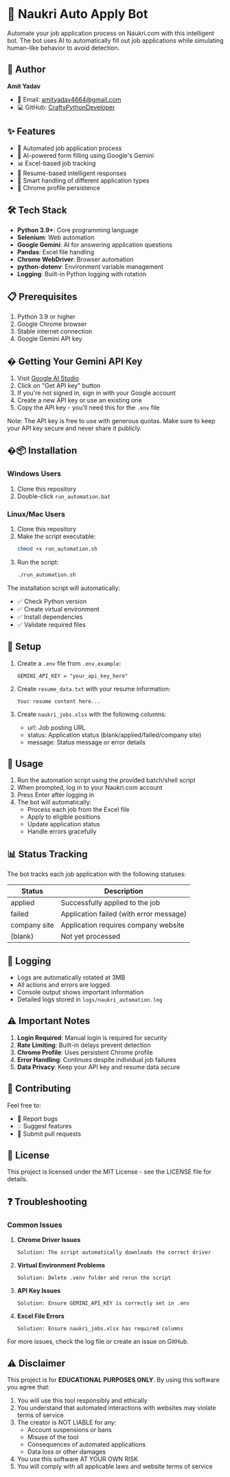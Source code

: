 # 🤖 Naukri Auto Apply Bot

Automate your job application process on Naukri.com with this intelligent bot. The bot uses AI to automatically fill out job applications while simulating human-like behavior to avoid detection.

## 👤 Author

**Amit Yadav**
- 📧 Email: amityadav4664@gmail.com
- 💻 GitHub: [CraftyPythonDeveloper](https://github.com/CraftyPythonDeveloper)

## ✨ Features

- 🚀 Automated job application process
- 🧠 AI-powered form filling using Google's Gemini
- 📊 Excel-based job tracking
- 🔄 Resume-based intelligent responses
- 🎯 Smart handling of different application types
- 💾 Chrome profile persistence

## 🛠️ Tech Stack

- **Python 3.9+**: Core programming language
- **Selenium**: Web automation
- **Google Gemini**: AI for answering application questions
- **Pandas**: Excel file handling
- **Chrome WebDriver**: Browser automation
- **python-dotenv**: Environment variable management
- **Logging**: Built-in Python logging with rotation

## 📋 Prerequisites

1. Python 3.9 or higher
2. Google Chrome browser
3. Stable internet connection
4. Google Gemini API key

## � Getting Your Gemini API Key

1. Visit [Google AI Studio](https://aistudio.google.com/app/apikey)
2. Click on "Get API key" button
3. If you're not signed in, sign in with your Google account
4. Create a new API key or use an existing one
5. Copy the API key - you'll need this for the `.env` file

Note: The API key is free to use with generous quotas. Make sure to keep your API key secure and never share it publicly.

## �📦 Installation

### Windows Users
1. Clone this repository
2. Double-click `run_automation.bat`

### Linux/Mac Users
1. Clone this repository
2. Make the script executable:
   ```bash
   chmod +x run_automation.sh
   ```
3. Run the script:
   ```bash
   ./run_automation.sh
   ```

The installation script will automatically:
- ✅ Check Python version
- ✅ Create virtual environment
- ✅ Install dependencies
- ✅ Validate required files

## 🚀 Setup

1. Create a `.env` file from `.env.example`:
   ```
   GEMINI_API_KEY = "your_api_key_here"
   ```

2. Create `resume_data.txt` with your resume information:
   ```
   Your resume content here...
   ```

3. Create `naukri_jobs.xlsx` with the following columns:
   - url: Job posting URL
   - status: Application status (blank/applied/failed/company site)
   - message: Status message or error details

## 💫 Usage

1. Run the automation script using the provided batch/shell script
2. When prompted, log in to your Naukri.com account
3. Press Enter after logging in
4. The bot will automatically:
   - Process each job from the Excel file
   - Apply to eligible positions
   - Update application status
   - Handle errors gracefully

## 📊 Status Tracking

The bot tracks each job application with the following statuses:

| Status | Description |
|--------|-------------|
| applied | Successfully applied to the job |
| failed | Application failed (with error message) |
| company site | Application requires company website |
| (blank) | Not yet processed |

## 📝 Logging

- Logs are automatically rotated at 3MB
- All actions and errors are logged
- Console output shows important information
- Detailed logs stored in `logs/naukri_automation.log`

## ⚠️ Important Notes

1. **Login Required**: Manual login is required for security
2. **Rate Limiting**: Built-in delays prevent detection
3. **Chrome Profile**: Uses persistent Chrome profile
4. **Error Handling**: Continues despite individual job failures
5. **Data Privacy**: Keep your API key and resume data secure

## 🤝 Contributing

Feel free to:
- 🐛 Report bugs
- 💡 Suggest features
- 🔧 Submit pull requests

## 📄 License

This project is licensed under the MIT License - see the LICENSE file for details.

## ❓ Troubleshooting

### Common Issues

1. **Chrome Driver Issues**
   ```
   Solution: The script automatically downloads the correct driver
   ```

2. **Virtual Environment Problems**
   ```
   Solution: Delete .venv folder and rerun the script
   ```

3. **API Key Issues**
   ```
   Solution: Ensure GEMINI_API_KEY is correctly set in .env
   ```

4. **Excel File Errors**
   ```
   Solution: Ensure naukri_jobs.xlsx has required columns
   ```

For more issues, check the log file or create an issue on GitHub.


## ⚠️ Disclaimer

This project is for **EDUCATIONAL PURPOSES ONLY**. By using this software you agree that:

1. You will use this tool responsibly and ethically
2. You understand that automated interactions with websites may violate terms of service
3. The creator is NOT LIABLE for any:
   - Account suspensions or bans
   - Misuse of the tool
   - Consequences of automated applications
   - Data loss or other damages
4. You use this software AT YOUR OWN RISK
5. You will comply with all applicable laws and website terms of service